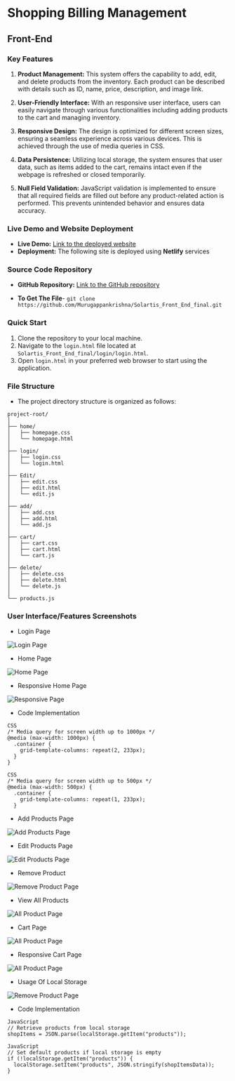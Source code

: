 
# Shopping Billing Management 

## Front-End
### Key Features

1. **Product Management:** This system offers the capability to add, edit, and delete products from the inventory. Each product can be described with details such as ID, name, price, description, and image link.

2. **User-Friendly Interface:** With an responsive user interface, users can easily navigate through various functionalities including adding products to the cart and managing inventory.

3. **Responsive Design:** The design is optimized for different screen sizes, ensuring a seamless experience across various devices. This is achieved through the use of media queries in CSS.

4. **Data Persistence:** Utilizing local storage, the system ensures that user data, such as items added to the cart, remains intact even if the webpage is refreshed or closed temporarily.

5. **Null Field Validation:** JavaScript validation is implemented to ensure that all required fields are filled out before any product-related action is performed. This prevents unintended behavior and ensures data accuracy.

### Live Demo and Website Deployment 
- **Live Demo:** [Link to the deployed website](https://solartis-shoppingbilling-management.netlify.app/)
- **Deployment:** The following site  is deployed using **Netlify** services 


###  Source Code Repository
- **GitHub Repository:** [Link to the GitHub repository](https://github.com/Murugappankrishna/Solartis_Front_End_final)

- **To Get The File**- `git clone https://github.com/Murugappankrishna/Solartis_Front_End_final.git`

### Quick Start
1. Clone the repository to your local machine.
2. Navigate to the `login.html` file located at `Solartis_Front_End_final/login/login.html`.
3. Open `login.html` in your preferred web browser to start using the application.

### File Structure
- The project directory structure is organized as follows:

```
project-root/
│
├── home/
│   ├── homepage.css
│   └── homepage.html
│
├── login/
│   ├── login.css
│   └── login.html
│
├── Edit/
│   ├── edit.css
│   ├── edit.html
│   └── edit.js
│
├── add/
│   ├── add.css
│   ├── add.html
│   └── add.js
│
├── cart/
│   ├── cart.css
│   ├── cart.html
│   └── cart.js
│
├── delete/
│   ├── delete.css
│   ├── delete.html
│   └── delete.js
│
└── products.js
```
### User Interface/Features Screenshots
- Login Page
  
![Login Page](Screenshots/LoginPage.png)
- Home Page
  
![Home Page](Screenshots/HomePage.png)

- Responsive Home Page
  
![Responsive Page](Screenshots/Intreactive2.png)

- Code Implementation
  
```
CSS
/* Media query for screen width up to 1000px */
@media (max-width: 1000px) {
  .container {
    grid-template-columns: repeat(2, 233px);
  }
}
```

```
CSS
/* Media query for screen width up to 500px */
@media (max-width: 500px) {
  .container {
    grid-template-columns: repeat(1, 233px);
  }
```
- Add Products Page
  
![Add Products Page](Screenshots/AddPage.png)
- Edit Products Page
  
![Edit Products  Page](Screenshots/EditPage.png)
- Remove Product
  
![Remove Product Page](Screenshots/DeletePage.png)
- View All Products
  
![All Product Page](Screenshots/ProductsPage.png)
- Cart Page
  
![All Product Page](Screenshots/AddToCart.png)
- Responsive Cart Page

![All Product Page](Screenshots/CartIntreactive1.png)
- Usage Of Local Storage
  
![Remove Product Page](Screenshots/localstorage.png)

- Code Implementation
  
```
JavaScript
// Retrieve products from local storage
shopItems = JSON.parse(localStorage.getItem("products"));
```

```
JavaScript
// Set default products if local storage is empty
if (!localStorage.getItem("products")) {
  localStorage.setItem("products", JSON.stringify(shopItemsData));
}
```

